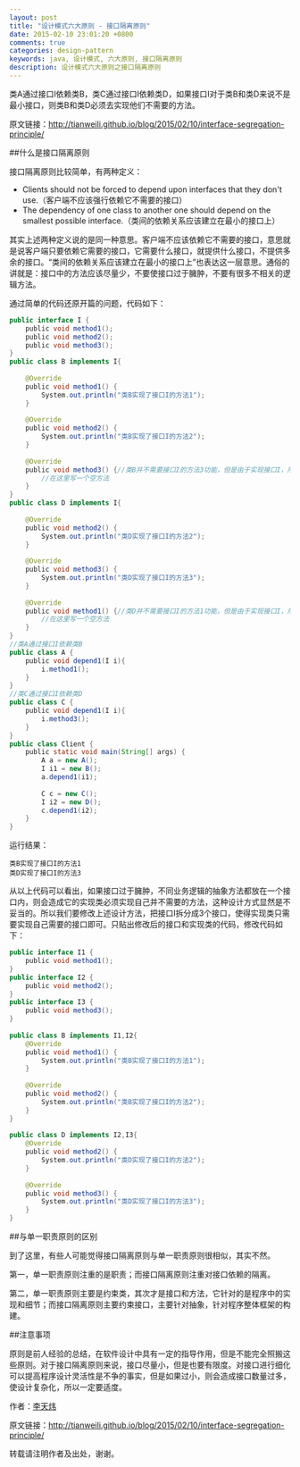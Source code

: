 ```yaml
---
layout: post
title: "设计模式六大原则 - 接口隔离原则"
date: 2015-02-10 23:01:20 +0800
comments: true
categories: design-pattern
keywords: java, 设计模式, 六大原则, 接口隔离原则
description: 设计模式六大原则之接口隔离原则
---
```


类A通过接口I依赖类B，类C通过接口I依赖类D，如果接口I对于类B和类D来说不是最小接口，则类B和类D必须去实现他们不需要的方法。

<!--more-->

原文链接：<http://tianweili.github.io/blog/2015/02/10/interface-segregation-principle/>

##什么是接口隔离原则

接口隔离原则比较简单，有两种定义：

* Clients should not be forced to depend upon interfaces that they don't use.（客户端不应该强行依赖它不需要的接口）
* The dependency of one class to another one should depend on the smallest possible interface.（类间的依赖关系应该建立在最小的接口上）

其实上述两种定义说的是同一种意思。客户端不应该依赖它不需要的接口，意思就是说客户端只要依赖它需要的接口，它需要什么接口，就提供什么接口，不提供多余的接口。“类间的依赖关系应该建立在最小的接口上”也表达这一层意思。通俗的讲就是：接口中的方法应该尽量少，不要使接口过于臃肿，不要有很多不相关的逻辑方法。

通过简单的代码还原开篇的问题，代码如下：

```java
public interface I {
    public void method1();
    public void method2();
    public void method3();
}
public class B implements I{
 
    @Override
    public void method1() {
        System.out.println("类B实现了接口I的方法1");
    }
 
    @Override
    public void method2() {
        System.out.println("类B实现了接口I的方法2");
    }
 
    @Override
    public void method3() {//类B并不需要接口I的方法3功能，但是由于实现接口I，所以不得不实现方法3
        //在这里写一个空方法
    }
}
public class D implements I{
 
    @Override
    public void method2() {
        System.out.println("类D实现了接口I的方法2");
    }
 
    @Override
    public void method3() {
        System.out.println("类D实现了接口I的方法3");
    }
 
    @Override
    public void method1() {//类D并不需要接口I的方法1功能，但是由于实现接口I，所以不得不实现方法1
        //在这里写一个空方法
    }
}
//类A通过接口I依赖类B
public class A {
    public void depend1(I i){
        i.method1();
    }
}
//类C通过接口I依赖类D
public class C {
    public void depend1(I i){
        i.method3();
    }
}
public class Client {
    public static void main(String[] args) {
        A a = new A();
        I i1 = new B();
        a.depend1(i1);
         
        C c = new C();
        I i2 = new D();
        c.depend1(i2);
    }
}
```

运行结果：

	类B实现了接口I的方法1
	类D实现了接口I的方法3

从以上代码可以看出，如果接口过于臃肿，不同业务逻辑的抽象方法都放在一个接口内，则会造成它的实现类必须实现自己并不需要的方法，这种设计方式显然是不妥当的。所以我们要修改上述设计方法，把接口I拆分成3个接口，使得实现类只需要实现自己需要的接口即可。只贴出修改后的接口和实现类的代码，修改代码如下：

```java
public interface I1 {
    public void method1();
}
public interface I2 {
    public void method2();
}
public interface I3 {
    public void method3();
}
 
public class B implements I1,I2{
    @Override
    public void method1() {
        System.out.println("类B实现了接口I的方法1");
    }
 
    @Override
    public void method2() {
        System.out.println("类B实现了接口I的方法2");
    }
}
 
public class D implements I2,I3{
    @Override
    public void method2() {
        System.out.println("类D实现了接口I的方法2");
    }
 
    @Override
    public void method3() {
        System.out.println("类D实现了接口I的方法3");
    }
}
```

##与单一职责原则的区别

到了这里，有些人可能觉得接口隔离原则与单一职责原则很相似，其实不然。

第一，单一职责原则注重的是职责；而接口隔离原则注重对接口依赖的隔离。

第二，单一职责原则主要是约束类，其次才是接口和方法，它针对的是程序中的实现和细节；而接口隔离原则主要约束接口，主要针对抽象，针对程序整体框架的构建。

##注意事项

原则是前人经验的总结，在软件设计中具有一定的指导作用，但是不能完全照搬这些原则。对于接口隔离原则来说，接口尽量小，但是也要有限度。对接口进行细化可以提高程序设计灵活性是不争的事实，但是如果过小，则会造成接口数量过多，使设计复杂化，所以一定要适度。

作者：[李天炜](http://tianweili.github.io/)

原文链接：<http://tianweili.github.io/blog/2015/02/10/interface-segregation-principle/>

转载请注明作者及出处，谢谢。